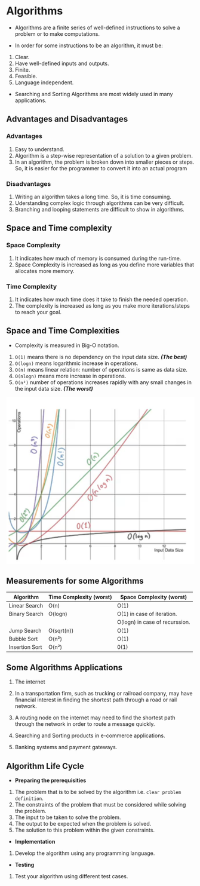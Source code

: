 # Algorithms

- Algorithms are a finite series of well-defined instructions to solve a problem or to make computations.

- In order for some instructions to be an algorithm, it must be: 
1. Clear.
2. Have well-defined inputs and outputs.
3. Finite.
4. Feasible.
5. Language independent.

- Searching and Sorting Algorithms are most widely used in many applications.

## Advantages and Disadvantages

### Advantages

1. Easy to understand.
2. Algorithm is a step-wise representation of a solution to a given problem.
3. In an algorithm, the problem is broken down into smaller pieces or steps. So, it is easier for the programmer to convert it into an actual program

### Disadvantages

1. Writing an algorithm takes a long time. So, it is time consuming.
2. Uderstanding complex logic through algorithms can be very difficult.
3. Branching and looping statements are difficult to show in algorithms.

## Space and Time complexity

### Space Complexity

1. It indicates how much of memory is consumed during the run-time.
2. Space Complexity is increased as long as you define more variables that allocates more memory.

### Time Complexity

1. It indicates how much time does it take to finish the needed operation.
2. The complexity is increased as long as you make more iterations/steps to reach your goal.

## Space and Time Complexities

- Complexity is measured in Big-O notation.

1. `O(1)` means there is no dependency on the input  data size. ***(The best)***
2. `O(logn)` means logarithmic increase in operations.
3. `O(n)` means linear relation: number of operations is same as data size.
4. `O(nlogn)` means more increase in operations.
5. `O(n²)` number of operations increases rapidly with any small changes in the input data size. ***(The worst)***

![Graph](<Screenshot from 2024-04-14 03-21-34.png>)

## Measurements for some Algorithms

|   Algorithm     | Time Complexity (worst) | Space Complexity (worst)      |
|-----------------|-------------------------|-------------------------------|
| Linear Search   | O(n)                    | O(1)                          |
| Binary Search   | O(logn)                 | O(1) in case of iteration.    |
|                 |                         | O(logn) in case of recurssion.|
| Jump Search     | O(sqrt(n))              | O(1)                          |
| Bubble Sort     | O(n²)                   | O(1)                          |
| Insertion Sort  | O(n²)                   | 0(1)                          |

## Some Algorithms Applications

1. The internet

2. In a transportation firm, such as trucking or railroad company, may have financial interest in finding the shortest path through a road or rail network.

3. A routing node on the internet may need to find the shortest path through the network in order to route a message quickly.

4. Searching and Sorting products in e-commerce applications.

5. Banking systems and payment gateways.

## Algorithm Life Cycle

- **Preparing the prerequisities**
1. The problem that is to be solved by the algorithm i.e. `clear problem definition`.
2. The constraints of the problem that must be considered while solving the problem.
3. The input to be taken to solve the problem.
4. The output to be expected when the problem is solved.
5. The solution to this problem within the given constraints.

- **Implementation**
1. Develop the algorithm using any programming language.

- **Testing**
1. Test your algorithm using different test cases.
